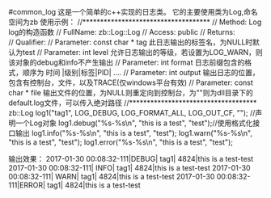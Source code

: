 #common_log
这是一个简单的c++实现的日志类。
它的主要使用类为Log,命名空间为zb
使用示例：
//************************************
// Method:    Log log的构造函数
// FullName:  zb::Log::Log
// Access:    public 
// Returns:   
// Qualifier:
// Parameter: const char * tag 此日志输出的标签名，为NULL时默认为test
// Parameter: int level  允许日志输出的等级，若设置为LOG_WARN，则该对象的debug和info不产生输出
// Parameter: int format 日志前缀包含的格式，顺序为 时间 |级别|标签|PID|  ....
// Parameter: int output 输出日志的位置，包含有控制台，文件，以及TRACE(仅windows平台有效)
// Parameter: const char * file  输出文件的位置，为NULL则重定向到控制台，为""则为dll目录下的default.log文件，可以传入绝对路径
//************************************
zb::Log log1("tag1", LOG_DEBUG, LOG_FORMAT_ALL, LOG_OUT_CF, ""); //声明一个Log对象
log1.debug("%s-%s\n", "this is a test", "test");//使用格式化接口输出
log1.info("%s-%s\n", "this is a test", "test");
log1.warn("%s-%s\n", "this is a test", "test");
log1.error("%s-%s\n", "this is a test", "test");

输出效果：
2017-01-30 00:08:32-111|DEBUG|            tag1| 4824|this is a test-test
2017-01-30 00:08:32-111| INFO|            tag1| 4824|this is a test-test
2017-01-30 00:08:32-111| WARN|            tag1| 4824|this is a test-test
2017-01-30 00:08:32-111|ERROR|            tag1| 4824|this is a test-test